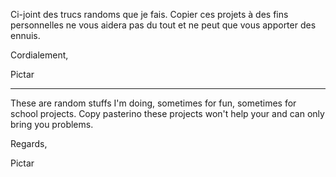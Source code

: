 Ci-joint des trucs randoms que je fais. Copier ces projets à des fins personnelles ne vous aidera pas du tout et ne peut que vous apporter des ennuis.

Cordialement,

Pictar


____

These are random stuffs I'm doing, sometimes for fun, sometimes for school projects. Copy pasterino these projects won't help your and can only bring you problems.

Regards, 

Pictar
